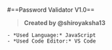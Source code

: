 #==Password Validator V1.0==

>__Created by @shiroyaksha13__

```
- *Used Language:* JavaScript
- *Used Code Editor:* VS Code
```